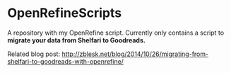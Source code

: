 OpenRefineScripts
=================

A repository with my OpenRefine script. Currently only contains a script to **migrate your data from Shelfari to Goodreads.** 

Related blog post: http://zblesk.net/blog/2014/10/26/migrating-from-shelfari-to-goodreads-with-openrefine/
